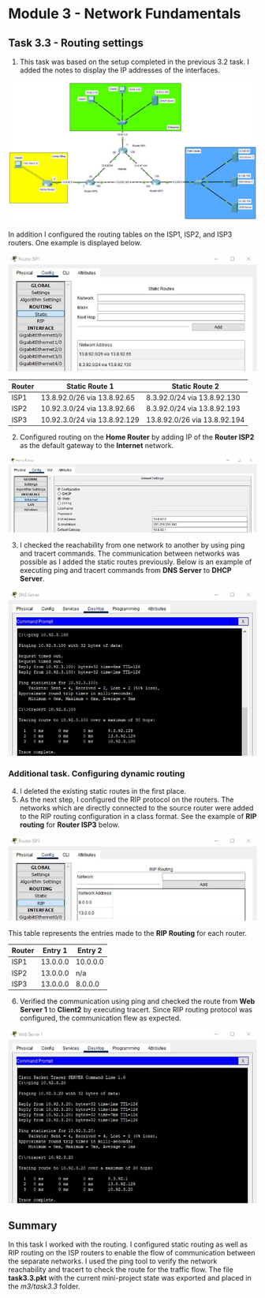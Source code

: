 # Module 3 - Network Fundamentals
## Task 3.3 - Routing settings
1. This task was based on the setup completed in the previous 3.2 task. I added the notes to display the IP addresses of the interfaces.

![Screenshot1](https://github.com/Soubi8/DevOps_online_Vinnytsia_2022Q1Q2/blob/main/m3/task3.3/Screenshots/1.jpg)

In addition I configured the routing tables on the ISP1, ISP2, and ISP3 routers. One example is displayed below.

![Screenshot2](https://github.com/Soubi8/DevOps_online_Vinnytsia_2022Q1Q2/blob/main/m3/task3.3/Screenshots/2.jpg)

| Router | Static Route 1 | Static Route 2 |
| - | - | - |
| ISP1 | 13.8.92.0/26 via 13.8.92.65 | 8.3.92.0/24 via 13.8.92.130 |
| ISP2 | 10.92.3.0/24 via 13.8.92.66 | 8.3.92.0/24 via 13.8.92.193 |
| ISP3 | 10.92.3.0/24 via 13.8.92.129 | 13.8.92.0/26 via 13.8.92.194 |

2. Configured routing on the __Home Router__ by adding IP of the __Router ISP2__ as the default gateway to the __Internet__ network.

![Screenshot3](https://github.com/Soubi8/DevOps_online_Vinnytsia_2022Q1Q2/blob/main/m3/task3.3/Screenshots/3.jpg)

3. I checked the reachability from one network to another by using ping and tracert commands. The communication between networks was possible as I added the static routes previously. Below is an example of executing ping and tracert commands from __DNS Server__ to __DHCP Server__.

![Screenshot4](https://github.com/Soubi8/DevOps_online_Vinnytsia_2022Q1Q2/blob/main/m3/task3.3/Screenshots/4.jpg)

### Additional task. Configuring dynamic routing
4. I deleted the existing static routes in the first place.
5. As the next step, I configured the RIP protocol on the routers. The networks which are directly connected to the source router were added to the RIP routing configuration in a class format. See the example of __RIP routing__ for __Router ISP3__ below.

![Screenshot5](https://github.com/Soubi8/DevOps_online_Vinnytsia_2022Q1Q2/blob/main/m3/task3.3/Screenshots/5.jpg)

This table represents the entries made to the __RIP Routing__ for each router.

| Router | Entry 1 | Entry 2 |
| - | - | - |
| ISP1 | 13.0.0.0 | 10.0.0.0 |
| ISP2 | 13.0.0.0 | n/a |
| ISP3 | 13.0.0.0 | 8.0.0.0 |

6. Verified the communication using ping and checked the route from __Web Server 1__ to __Client2__ by executing tracert. Since RIP routing protocol was configured, the communication flew as expected. 

![Screenshot6](https://github.com/Soubi8/DevOps_online_Vinnytsia_2022Q1Q2/blob/main/m3/task3.3/Screenshots/6.jpg)

## Summary
In this task I worked with the routing. I configured static routing as well as RIP routing on the ISP routers to enable the flow of communication between the separate networks. I used the ping tool to verify the network reachability and tracert to check the route for the traffic flow. The file __task3.3.pkt__ with the current mini-project state was exported and placed in the _m3/task3.3_ folder.